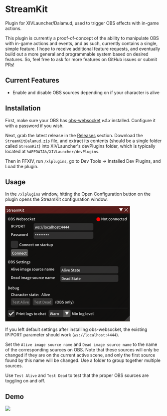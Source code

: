 # StreamKit

Plugin for XIVLauncher/Dalamud, used to trigger OBS effects with in-game actions.

This plugin is currently a proof-of-concept of the ability to manipulate OBS with in-game actions and events, and as such, currently contains a single, simple feature. I hope to receive additional feature requests, and eventually build out a more general and programmable system based on desired features. So, feel free to ask for more features on GitHub issues or submit PRs!

## Current Features

- Enable and disable OBS sources depending on if your character is alive

## Installation

First, make sure your OBS has [obs-websocket](https://github.com/obsproject/obs-websocket) *v4.x* installed. Configure it with a password if you wish.

Next, grab the latest release in the [Releases](https://github.com/Ricimon/FFXIV-StreamKit/releases) section. Download the `StreamKitDalamud.zip` file, and extract its contents (should be a single folder called `StreamKit`) into XIVLauncher's devPlugins folder, which is typically located at `%APPDATA%/XIVLauncher/devPlugins`.

Then in FFXIV, run `/xlplugins`, go to Dev Tools -> Installed Dev Plugins, and Load the plugin.

## Usage

In the `/xlplugins` window, hitting the Open Configuration button on the plugin opens the StreamKit configuration window.

<img src="/.github/res/configuration.png" width=400>

If you left default settings after installing obs-websocket, the existing IP:PORT parameter should work (`ws://localhost:4444`).

Set the `Alive image source name` and `Dead image source name` to the name of the corresponding sources on OBS. Note that these sources will only be changed if they are on the current active scene, and only the first source found by this name will be changed. Use a folder to group together multiple sources.

Use `Test Alive` and `Test Dead` to test that the proper OBS sources are toggling on and off.

## Demo

<img src="./github/res/demo.gif">

